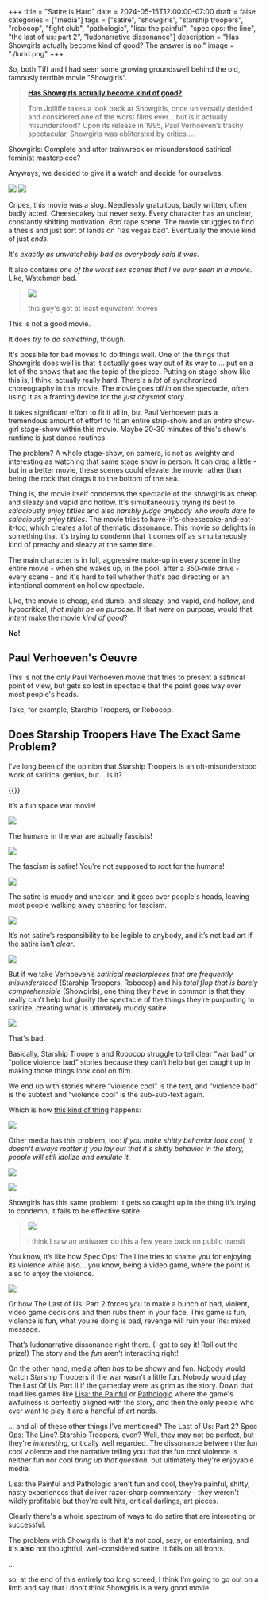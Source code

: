 +++
title = "Satire is Hard"
date = 2024-05-15T12:00:00-07:00
draft = false
categories = ["media"]
tags = ["satire", "showgirls", "starship troopers", "robocop", "fight club", "pathologic", "lisa: the painful", "spec ops: the line", "the last of us: part 2", "ludonarrative dissonance"]
description = "Has Showgirls actually become kind of good? The answer is no."
image = "./lurid.png"
+++

So, both Tiff and I had seen some growing groundswell behind the old, famously terrible movie "Showgirls".

> **[Has Showgirls actually become kind of good?](https://www.flickeringmyth.com/2020/06/showgirls-has-actually-become-kind-of-good/)**
>
> Tom Jolliffe takes a look back at Showgirls, once universally derided and considered one of the worst films ever… but is it actually misunderstood? Upon its release in 1995, Paul Verhoeven’s trashy spectacular, Showgirls was obliterated by critics....

Showgirls: Complete and utter trainwreck or misunderstood satirical feminist masterpiece?

Anyways, we decided to give it a watch and decide for ourselves.

![](./dead-dove.png)
![](./dead-dove-2.png)

Cripes, this movie was a slog. Needlessly gratuitous, badly written, often badly acted. Cheesecakey but never sexy. Every character has an unclear, constantly shifting motivation.  _Bad_ rape scene. The movie struggles to find a thesis and just sort of lands on "las vegas bad". Eventually the movie kind of just _ends_.

It's _exactly as unwatchably bad as everybody said it was_.

It also contains _one of the worst sex scenes that I've ever seen in a movie_. Like, Watchmen bad.

> ![](./waving.png)
>
> this guy's got at least equivalent moves

This is not a good movie.

It does _try to do something_, though.

It's possible for bad movies to do things well. One of the things that Showgirls does well is that it actually goes way out of its way to ... put on a lot of the shows that are the topic of the piece. Putting on stage-show like this is, I think, actually really hard. There's a _lot_ of synchronized choreography in this movie. The movie goes _all in_ on the spectacle, often using it as a framing device for the _just abysmal story_.

It takes significant effort to fit it all in, but Paul Verhoeven puts a tremendous amount of effort to fit an entire strip-show and an _entire_ show-girl stage-show within this movie. Maybe 20-30 minutes of this's show's runtime is just dance routines.

The problem? A whole stage-show, on camera, is not as weighty and interesting as watching that same stage show in person. It can drag a little - but in a better movie, these scenes could elevate the movie rather than being the rock that drags it to the bottom of the sea.

Thing is, the movie itself condemns the spectacle of the showgirls as cheap and sleazy and vapid and hollow. It's simultaneously trying its best to _salaciously enjoy titties_ and also _harshly judge anybody who would dare to salaciously enjoy titties_. The movie tries to have-it's-cheesecake-and-eat-it-too, which creates a lot of thematic dissonance. This movie so delights in something that it's trying to condemn that it comes off as simultaneously kind of preachy and sleazy at the same time.

The main character is in full, aggressive make-up in every scene in the entire movie - when she wakes up, in the pool, after a 350-mile drive - every scene - and it's hard to tell whether that's bad directing or an intentional comment on hollow spectacle.

Like, the movie is cheap, and dumb, and sleazy, and vapid, and hollow, and hypocritical, _that might be on purpose_. If that _were_ on purpose, would that _intent_ make the movie _kind of good_?

**No!**

## Paul Verhoeven's Oeuvre

This is not the only Paul Verhoeven movie that tries to present a satirical point of view, but gets so lost in spectacle that the point goes way over most people's heads.

Take, for example, Starship Troopers, or Robocop.

## Does Starship Troopers Have The Exact Same Problem?

I've long been of the opinion that Starship Troopers is an oft-misunderstood work of satirical genius, but... is it?

{{<youtube zZ3lZ1CNzyI>}}

It’s a fun space war movie!

![](./good.png)

The humans in the war are actually fascists!

![](./bad.png)

The fascism is satire! You're not supposed to root for the humans!

![](./good.png)

The satire is muddy and unclear, and it goes over people's heads, leaving most people walking away cheering for fascism.

![](./bad.png)

It’s not satire’s responsibility to be legible to anybody, and it’s not bad art if the satire isn’t _clear_.

![](./good.png)

But if we take Verhoeven’s _satirical masterpieces that are frequently misunderstood_ (Starship Troopers, Robocop) and his _total flop that is barely comprehensible_ (Showgirls), one thing they have in common is that they really can’t help but glorify the spectacle of the things they’re purporting to satirize, creating what is ultimately muddy satire.

![](./confused.png)

That's bad.

Basically, Starship Troopers and Robocop struggle to tell clear “war bad” or “police violence bad” stories because they can’t help but get caught up in making those things look cool on film.

We end up with stories where “violence cool” is the text, and “violence bad” is the subtext and “violence cool” is the sub-sub-text again.

Which is how [this kind of thing](https://en.wikipedia.org/wiki/RoboCop_statue) happens:

![](./robocop_statue.png)

Other media has this problem, too: _if you make shitty behavior look cool, it doesn't always matter if you lay out that it's shitty behavior in the story, people will still idolize and emulate it_.

![](./fightclub.png)

![](./american_history_x.png)

Showgirls has this same problem: it gets so caught up in the thing it’s trying to condemn, it fails to be effective satire.

> ![](./lurid.png)
>
> i think I saw an antivaxer do this a few years back on public transit

You know, it’s like how Spec Ops: The Line tries to shame you for enjoying its violence while also… you know, being a video game, where the point is also to enjoy the violence.

![](./specops.png)

Or how The Last of Us: Part 2 forces you to make a bunch of bad, violent, video game decisions and then rubs them in your face. This game is fun, violence is fun, what you're doing is bad, revenge will ruin your life: mixed message.

That’s ludonarrative dissonance right there. (I got to say it! Roll out the prize!)  The story and the _fun_ aren't interacting right!

On the other hand, media often _has_ to be showy and fun. Nobody would watch Starship Troopers if the war wasn't a little fun. Nobody would play The Last Of Us Part II if the gameplay were as grim as the story. Down that road lies games like [Lisa: the Painful](https://en.wikipedia.org/wiki/Lisa:_The_Painful) or [Pathologic](https://en.wikipedia.org/wiki/Pathologic)
where the game's awfulness is perfectly aligned with the story, and then the only people who ever want to play it are a handful of art nerds.

... and all of these other things I've mentioned? The Last of Us: Part 2? Spec Ops: The Line? Starship Troopers, even? Well, they may not be perfect, but they're _interesting_, critically well regarded. The dissonance between the fun cool violence and the narrative telling you that the fun cool violence is neither fun nor cool _bring up that question_, but ultimately they're enjoyable media.

Lisa: the Painful and Pathologic aren't fun and cool, they're painful, shitty, nasty experiences that deliver razor-sharp commentary - they weren't wildly profitable but they're cult hits, critical darlings, art pieces.

Clearly there's a whole spectrum of ways to do satire that are interesting or successful.

The problem with Showgirls is that it's not cool, sexy, or entertaining, and it's **also** not thoughtful, well-considered satire. It fails on all fronts.

...

so, at the end of this entirely too long screed, I think I'm going to go out on a limb and say that I don't think Showgirls is a very good movie.